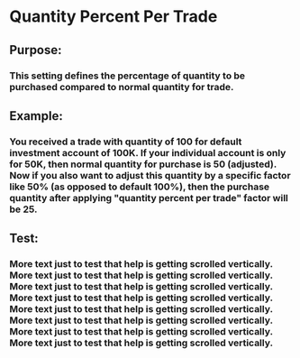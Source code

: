 # Quantity Percent Per Trade



## Purpose: 

### This setting defines the percentage of quantity to be purchased compared to normal quantity for trade.


## Example: 

### You received a trade with quantity of 100 for default investment account of 100K. If your individual account is only for 50K, then normal quantity for purchase is 50 (adjusted). Now if you also want to adjust this quantity by a specific factor like 50% (as opposed to default 100%), then the purchase quantity after applying "quantity percent per trade" factor will be 25. 


## Test:

### More text just to test that help is getting scrolled vertically. More text just to test that help is getting scrolled vertically. More text just to test that help is getting scrolled vertically. More text just to test that help is getting scrolled vertically. More text just to test that help is getting scrolled vertically. More text just to test that help is getting scrolled vertically. More text just to test that help is getting scrolled vertically. More text just to test that help is getting scrolled vertically.
